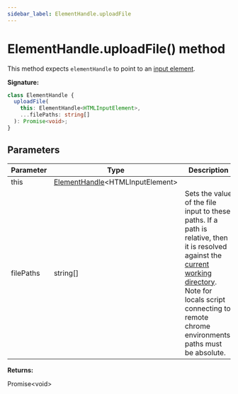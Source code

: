 ```yaml
---
sidebar_label: ElementHandle.uploadFile
---
```


# ElementHandle.uploadFile() method

This method expects `elementHandle` to point to an
[input element](https://developer.mozilla.org/en-US/docs/Web/HTML/Element/input).

**Signature:**

```typescript
class ElementHandle {
  uploadFile(
    this: ElementHandle<HTMLInputElement>,
    ...filePaths: string[]
  ): Promise<void>;
}
```

## Parameters

| Parameter | Type                                                                  | Description                                                                                                                                                                                                                                                                            |
| --------- | --------------------------------------------------------------------- | -------------------------------------------------------------------------------------------------------------------------------------------------------------------------------------------------------------------------------------------------------------------------------------- |
| this      | [ElementHandle](./puppeteer.elementhandle.md)&lt;HTMLInputElement&gt; |                                                                                                                                                                                                                                                                                        |
| filePaths | string\[\]                                                            | Sets the value of the file input to these paths. If a path is relative, then it is resolved against the [current working directory](https://nodejs.org/api/process.html#process_process_cwd). Note for locals script connecting to remote chrome environments, paths must be absolute. |

**Returns:**

Promise&lt;void&gt;
